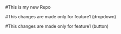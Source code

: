 #This is my new Repo

#This changes are made only for feature1 (dropdown)

#This changes are made only for feature1 (button)

